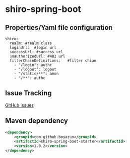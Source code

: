 # shiro-spring-boot


## Properties/Yaml file configuration

```
shiro:
  realm: #realm class
  loginUrl:  #login url
  successUrl: #success url
  unauthorizedUrl: #403 url
  filterChainDefinitions:	#filter chian
    - "/login": authc
    - "/logout": logout
    - "/static/**": anon
    - "/**": authc    
```

## Issue Tracking

[GitHub Issues](https://github.com/boyazuo/shiro-spring-boot/issues)

## Maven dependency

```xml
<dependency>
	<groupId>com.github.boyazuo</groupId>
	<artifactId>shiro-spring-boot-starter</artifactId>
	<version>1.0.2</version>
</dependency>
```